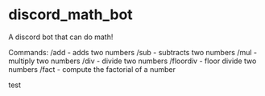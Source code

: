 # discord_math_bot
A discord bot that can do math!

Commands:
/add - adds two numbers
/sub - subtracts two numbers
/mul - multiply two numbers
/div - divide two numbers
/floordiv - floor divide two numbers
/fact - compute the factorial of a number

test
